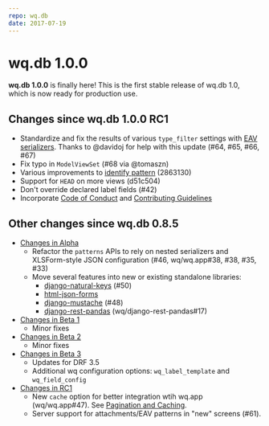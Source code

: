```yaml
---
repo: wq.db
date: 2017-07-19
---
```


# wq.db 1.0.0

**wq.db 1.0.0** is finally here!  This is the first stable release of wq.db 1.0, which is now ready for production use. 

## Changes since wq.db 1.0.0 RC1
 * Standardize and fix the results of various `type_filter` settings with [EAV serializers](https://wq.io/docs/eav-vs-relational).  Thanks to @davidoj for help with this update (#64, #65, #66, #67)
 * Fix typo in `ModelViewSet` (#68 via @tomaszn)
 * Various improvements to [identify pattern](https://wq.io/docs/identify) (2863130)
 * Support for `HEAD` on more views (d51c504)
 * Don't override declared label fields (#42)
 * Incorporate [Code of Conduct](https://github.com/wq/wq.db/blob/master/CODE_OF_CONDUCT.md) and [Contributing Guidelines](https://github.com/wq/wq.db/blob/master/CONTRIBUTING.md)

##  Other changes since wq.db 0.8.5

* [Changes in Alpha](./wq.db-1.0.0a1.md)
  * Refactor the `patterns` APIs to rely on nested serializers and XLSForm-style JSON configuration (#46, wq/wq.app#38, #38, #35, #33)
  * Move several features into new or existing standalone libraries:
     * [django-natural-keys](https://github.com/wq/django-natural-keys) (#50)
     * [html-json-forms](https://github.com/wq/html-json-forms)
     * [django-mustache](https://github.com/wq/django-mustache) (#48)
     * [django-rest-pandas](https://github.com/wq/django-rest-pandas) (wq/django-rest-pandas#17)
 * [Changes in Beta 1](./wq.db-1.0.0b1.md)
   * Minor fixes
 * [Changes in Beta 2](./wq.db-1.0.0b2.md)
   * Minor fixes
 * [Changes in Beta 3](./wq.db-1.0.0b2.md)
   * Updates for DRF 3.5
   * Additional wq configuration options: `wq_label_template` and `wq_field_config`
 * [Changes in RC1](./wq.db-1.0.0rc1.md)
   * New `cache` option for better integration wtih wq.app (wq/wq.app#47).  See [Pagination and Caching](https://wq.io/docs/pagination-and-caching).
   * Server support for attachments/EAV patterns in "new" screens (#61).
